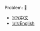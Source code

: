 Problem: :link: 
- [:cn:中文](https://leetcode-cn.com/problems/course-schedule)
- [:us:English](https://leetcode.com/problems/course-schedule)